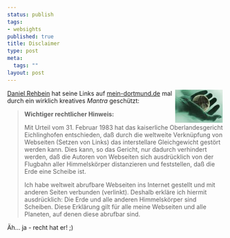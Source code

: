```yaml
--- 
status: publish
tags: 
- websights
published: true
title: Disclaimer
type: post
meta: 
  tags: ""
layout: post
---
```

<img border="0" hspace="5" align="right" src="/media/wp/location.serendipityThumb.jpg" alt=""  /><a href="http://www.daniel-rehbein.de/urteil-landgericht-hamburg.html" title="http://www.daniel-rehbein.de/urteil-landgericht-hamburg.html" onmouseover="window.status='http://www.daniel-rehbein.de/urteil-landgericht-hamburg.html';return true;" onmouseout="window.status='';return true;">Daniel Rehbein</a> hat seine Links auf <a href="http://www.mein-dortmund.de/nachbarn.html" title="http://www.mein-dortmund.de/nachbarn.html" onmouseover="window.status='http://www.mein-dortmund.de/nachbarn.html';return true;" onmouseout="window.status='';return true;">mein-dortmund.de</a> mal durch ein wirklich kreatives <i>Mantra</i> geschützt:

<blockquote><b>Wichtiger rechtlicher Hinweis:</b>

Mit Urteil vom 31. Februar 1983 hat das kaiserliche Oberlandesgericht Eichlinghofen entschieden, daß durch die weltweite Verknüpfung von Webseiten (Setzen von Links) das interstellare Gleichgewicht gestört werden kann. Dies kann, so das Gericht, nur dadurch verhindert werden, daß die Autoren von Webseiten sich ausdrücklich von der Flugbahn aller Himmelskörper distanzieren und feststellen, daß die Erde eine Scheibe ist.

Ich habe weltweit abrufbare Webseiten ins Internet gestellt und mit anderen Seiten verbunden (verlinkt). Deshalb erkläre ich hiermit ausdrücklich: Die Erde und alle anderen Himmelskörper sind Scheiben. Diese Erklärung gilt für alle meine Webseiten und alle Planeten, auf denen diese abrufbar sind.</blockquote>

Äh... ja - recht hat er! ;)
